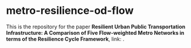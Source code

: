 # metro-resilience-od-flow
This is the repository for the paper **Resilient Urban Public Transportation Infrastructure: A Comparison of Five Flow-weighted Metro Networks in terms of the Resilience Cycle Framework**, link: .
